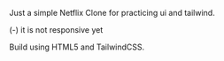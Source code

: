 Just a simple Netflix Clone for practicing ui and tailwind.

(-) it is not responsive yet

Build using HTML5 and TailwindCSS.
